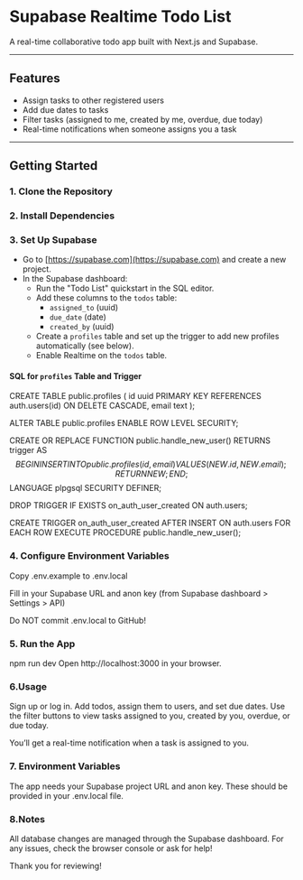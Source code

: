 # Supabase Realtime Todo List

A real-time collaborative todo app built with Next.js and Supabase.

---

## Features

- Assign tasks to other registered users
- Add due dates to tasks
- Filter tasks (assigned to me, created by me, overdue, due today)
- Real-time notifications when someone assigns you a task

---

## Getting Started

### 1. Clone the Repository


### 2. Install Dependencies


### 3. Set Up Supabase

- Go to [https://supabase.com](https://supabase.com) and create a new project.
- In the Supabase dashboard:
  - Run the "Todo List" quickstart in the SQL editor.
  - Add these columns to the `todos` table:  
    - `assigned_to` (uuid)  
    - `due_date` (date)  
    - `created_by` (uuid)
  - Create a `profiles` table and set up the trigger to add new profiles automatically (see below).
  - Enable Realtime on the `todos` table.

#### SQL for `profiles` Table and Trigger

CREATE TABLE public.profiles (
  id uuid PRIMARY KEY REFERENCES auth.users(id) ON DELETE CASCADE,
  email text
);

ALTER TABLE public.profiles ENABLE ROW LEVEL SECURITY;

CREATE OR REPLACE FUNCTION public.handle_new_user()
RETURNS trigger AS $$
BEGIN
  INSERT INTO public.profiles (id, email)
  VALUES (NEW.id, NEW.email);
  RETURN NEW;
END;
$$ LANGUAGE plpgsql SECURITY DEFINER;

DROP TRIGGER IF EXISTS on_auth_user_created ON auth.users;

CREATE TRIGGER on_auth_user_created
AFTER INSERT ON auth.users
FOR EACH ROW EXECUTE PROCEDURE public.handle_new_user();

### 4. Configure Environment Variables
  Copy .env.example to .env.local

  Fill in your Supabase URL and anon key (from Supabase dashboard > Settings > API)

  Do NOT commit .env.local to GitHub!

### 5. Run the App
  npm run dev
  Open http://localhost:3000 in your browser.

### 6.Usage

  Sign up or log in.
  Add todos, assign them to users, and set due dates.
  Use the filter buttons to view tasks assigned to you, created by you, overdue, or due today.

  You’ll get a real-time notification when a task is assigned to you.

### 7. Environment Variables
  The app needs your Supabase project URL and anon key.
  These should be provided in your .env.local file.

### 8.Notes
  All database changes are managed through the Supabase dashboard.
  For any issues, check the browser console or ask for help!

Thank you for reviewing!
